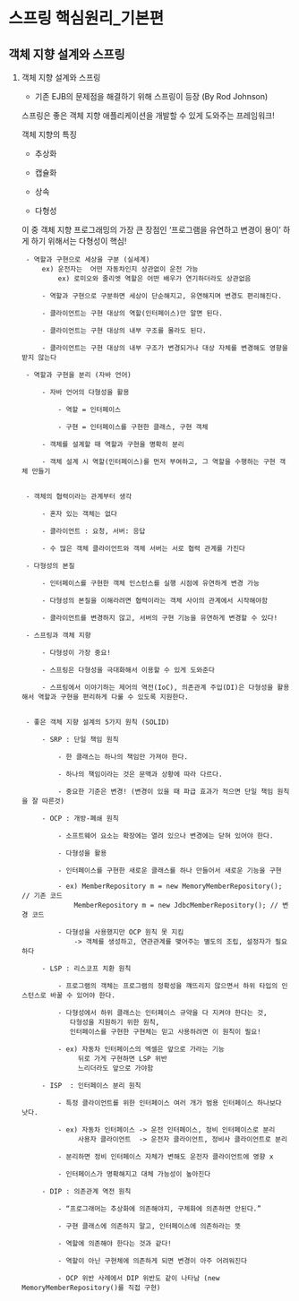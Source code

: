 # 스프링 핵심원리_기본편

## 객체 지향 설계와 스프링

1. 객체 지향 설계와 스프링
	
	- 기존 EJB의 문제점을 해결하기 위해 스프링이 등장 (By Rod Johnson)

	스프링은 좋은 객체 지향 애플리케이션을 개발할 수 있게 도와주는 프레임워크!


	객체 지향의 특징

	- 추상화

	- 캡슐화

	- 상속

	- 다형성

	이 중 객체 지향 프로그래밍의 가장 큰 장점인 ‘프로그램을 유연하고 변경이 용이’ 하게 하기 위해서는 다형성이 핵심!

		- 역할과 구현으로 세상을 구분 (실세계)
			ex) 운전자는  어떤 자동차인지 상관없이 운전 가능
      			ex) 로미오와 줄리엣 역할은 어떤 배우가 연기하더라도 상관없음 
  
			- 역할과 구현으로 구분하면 세상이 단순해지고, 유연해지며 변경도 편리해진다.
  
			- 클라이언트는 구현 대상의 역할(인터페이스)만 알면 된다.
  		
			- 클라이언트는 구현 대상의 내부 구조를 몰라도 된다.
  
			- 클라이언트는 구현 대상의 내부 구조가 변경되거나 대상 자체를 변경해도 영향을 받지 않는다

		- 역할과 구현을 분리 (자바 언어)
		
			- 자바 언어의 다형성을 활용

				- 역할 = 인터페이스

				- 구현 = 인터페이스를 구현한 클래스, 구현 객체

			- 객체를 설계할 때 역할과 구현을 명확히 분리

			- 객체 설계 시 역할(인터페이스)를 먼저 부여하고, 그 역할을 수행하는 구현 객체 만들기

		
		- 객체의 협력이라는 관계부터 생각

			- 혼자 있는 객체는 없다

			- 클라이언트 : 요청, 서버: 응답

			- 수 많은 객체 클라이언트와 객체 서버는 서로 협력 관계를 가진다

		- 다형성의 본질

			- 인터페이스를 구현한 객체 인스턴스를 실행 시점에 유연하게 변경 가능

			- 다형성의 본질을 이해라려면 협력이라는 객체 사이의 관계에서 시작해야함

			- 클라이언트를 변경하지 않고, 서버의 구현 기능을 유연하게 변경할 수 있다!

		- 스프링과 객체 지향

			- 다형성이 가장 중요!

			- 스프링은 다형성을 극대화해서 이용할 수 있게 도와준다

			- 스프링에서 이야기하는 제어의 역전(IoC), 의존관계 주입(DI)은 다형성을 활용해서 역할과 구현을 편리하게 다룰 수 있도록 지원한다.


		- 좋은 객체 지향 설계의 5가지 원칙 (SOLID)

			- SRP : 단일 책임 원칙

				- 한 클래스는 하나의 책임만 가져야 한다.

				- 하나의 책임이라는 것은 문맥과 상황에 따라 다르다.

				- 중요한 기준은 변경! (변경이 있을 때 파급 효과가 적으면 단일 책임 원칙을 잘 따른것)

			- OCP : 개방-폐쇄 원칙 

				- 소프트웨어 요소는 확장에는 열려 있으나 변경에는 닫혀 있어야 한다.

				- 다형성을 활용

				- 인터페이스를 구현한 새로운 클래스를 하나 만들어서 새로운 기능을 구현

				- ex) MemberRepository m = new MemoryMemberRepository(); // 기존 코드
					MemberRepository m = new JdbcMemberRepository(); // 변경 코드

				- 다형성을 사용했지만 OCP 원칙 못 지킴
					-> 객체를 생성하고, 연관관계를 맺어주는 별도의 조립, 설정자가 필요하다

			- LSP : 리스코프 치환 원칙

				- 프로그램의 객체는 프로그램의 정확성을 꺠뜨리지 않으면서 하위 타입의 인스턴스로 바꿀 수 있어야 한다.

				- 다형성에서 하위 클래스는 인터페이스 규약을 다 지켜야 한다는 것, 
				   다형성을 지원하기 위한 원칙, 
				   인터페이스를 구현한 구현체는 믿고 사용하려면 이 원칙이 필요!

				- ex) 자동차 인터페이스의 엑셀은 앞으로 가라는 기능
					 뒤로 가게 구현하면 LSP 위반
					 느리더라도 앞으로 가야함

			- ISP  : 인터페이스 분리 원칙

				- 특정 클라이언트를 위한 인터페이스 여러 개가 범용 인터페이스 하나보다 낫다.

				- ex) 자동차 인터페이스 -> 운전 인터페이스, 정비 인터페이스로 분리
					 사용자 클라이언트  -> 운전자 클라이언트, 정비사 클라이언트로 분리

				- 분리하면 정비 인터페이스 자체가 변해도 운전자 클라이언트에 영향 x

				- 인터페이스가 명확해지고 대체 가능성이 높아진다

			- DIP : 의존관계 역전 원칙

				- “프로그래머는 추상화에 의존해야지, 구체화에 의존하면 안된다.”

				- 구현 클래스에 의존하지 말고, 인터페이스에 의존하라는 뜻

				- 역할에 의존해야 한다는 것과 같다!

				- 역할이 아닌 구현체에 의존하게 되면 변경이 아주 어려워진다

				- OCP 위반 사례에서 DIP 위반도 같이 나타남 (new MemoryMemberRepository()를 직접 구현)
